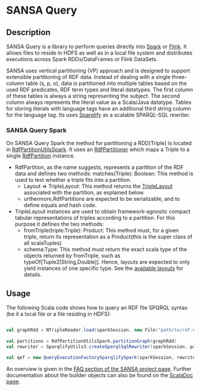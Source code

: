# SANSA Query

## Description
SANSA Query is a library to perform queries directly into [Spark](https://spark.apache.org) or [Flink](https://flink.apache.org). It allows files to reside in HDFS as well as in a local file system and distributes executions across Spark RDDs/DataFrames or Flink DataSets.

SANSA uses vertical partitioning (VP) approach and is designed to support extensible partitioning of RDF data. Instead of dealing with a single three-column table (s, p, o), data is partitioned into multiple tables based on the used RDF predicates, RDF term types and literal datatypes. The first column of these tables is always a string representing the subject. The second column always represents the literal value as a Scala/Java datatype. Tables for storing literals with language tags have an additional third string column for the language tag. Its uses [Sparqlify](https://github.com/AKSW/Sparqlify) as a scalable SPARQL-SQL rewriter.

### SANSA Query Spark
On SANSA Query Spark the method for partitioning a RDD[Triple] is located in [RdfPartitionUtilsSpark](https://github.com/SANSA-Stack/SANSA-RDF/blob/develop/src/main/scala/net/sansa_stack/rdf/spark/partition/core/RdfPartitionUtilsSpark.scala). It uses an [RdfPartitioner](https://github.com/SANSA-Stack/SANSA-RDF/blob/develop/src/main/scala/net/sansa_stack/rdf/common/partition/core/RdfPartitioner.scala) which maps a Triple to a single [RdfPartition](https://github.com/SANSA-Stack/SANSA-RDF/blob/develop/src/main/scala/net/sansa_stack/rdf/common/partition/core/RdfPartition.scala) instance.

* RdfPartition, as the name suggests, represents a partition of the RDF data and defines two methods:
matches(Triple): Boolean: This method is used to test whether a triple fits into a partition.
  * Layout => TripleLayout: This method returns the [TripleLayout](https://github.com/SANSA-Stack/SANSA-RDF/blob/develop/src/main/scala/net/sansa_stack/rdf/common/partition/layout/TripleLayout.scala) associated with the partition, as explained below.
  * urthermore,RdfPartitions are expected to be serializable, and to define equals and hash code.
* TripleLayout instances are used to obtain framework-agnostic compact tabular representations of triples according to a partition. For this purpose it defines the two methods:
  * fromTriple(triple:Triple): Product: This method must, for a given triple, return its representation as a Product(this is the super class of all scalaTuples)
  * schema:Type: This method must return the exact scala type of the objects returned by fromTriple, such as typeOf[Tuple2[String,Double]]. Hence, layouts are expected to only yield instances of one specific type.
See the [available layouts](https://github.com/SANSA-Stack/SANSA-RDF/blob/develop/src/main/scala/net/sansa_stack/rdf/common/partition/layout) for details.

## Usage

The following Scala code shows how to query an RDF file SPQRQL syntax (be it a local file or a file residing in HDFS):
```scala

val graphRdd = NTripleReader.load(sparkSession, new File("path/to/rdf.nt"))
 
val partitions = RdfPartitionUtilsSpark.partitionGraph(graphRdd)
val rewriter = SparqlifyUtils3.createSparqlSqlRewriter(sparkSession, partitions)
 
val qef = new QueryExecutionFactorySparqlifySpark(sparkSession, rewriter)
```
An overview is given in the [FAQ section of the SANSA project page](http://sansa-stack.net/faq/#sparql-queries). Further documentation about the builder objects can also be found on the [ScalaDoc page](http://sansa-stack.net/scaladocs/).

	

